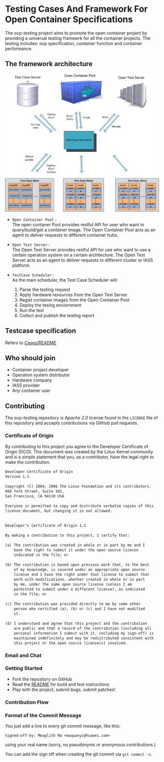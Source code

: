 # Testing Cases And Framework For Open Container Specifications

The ocp-testing project aims to promote the open container project by providing a universal testing framewrk for all the container projects. The testing includes: ocp specification, container function and container performance.

## The framework architecture
![Framework](docs/static_files/test_framework.png "Framework")
  * `Open Container Pool` :  
    The open contaner Pool provides restful API for user who want to query/build/get a container image. 
    The Open Container Pool acts as an agent to deliver requests to different container hubs.
    
  * `Open Test Server` :  
    The Open Test Server provides restful API for use who want to use a certain operation system on a certain architecture. 
    The Open Test Server acts as an agent to deliver requests to different cluster or IASS platform.
    
  * `TestCase Scheduler` :  
    As the main scheduler, the Test Case Scheduler will:
    1) Parse the testing request
    2) Apply hardware resources from the Open Test Server
    3) Regist container images from the Open Container Pool
    4) Deploy the tesing enviornment
    5) Run the test
    6) Collect and publish the testing report
    
## Testcase specification
Refers to [Cases/README](Cases/README.md) 

## Who should join
- Container project developer
- Operation system distributor
- Hardware company
- IASS provider
- Any container user

## Contributing

The ocp-testing repository is *Apache 2.0* license found in 
the `LICENSE` file of this repository and accepts contributions via GitHub pull requests. 

### Certificate of Origin

By contributing to this project you agree to the Developer Certificate of
Origin (DCO). This document was created by the Linux Kernel community and is a
simple statement that you, as a contributor, have the legal right to make the
contribution. 

```
Developer Certificate of Origin
Version 1.1

Copyright (C) 2004, 2006 The Linux Foundation and its contributors.
660 York Street, Suite 102,
San Francisco, CA 94110 USA

Everyone is permitted to copy and distribute verbatim copies of this
license document, but changing it is not allowed.


Developer's Certificate of Origin 1.1

By making a contribution to this project, I certify that:

(a) The contribution was created in whole or in part by me and I
    have the right to submit it under the open source license
    indicated in the file; or

(b) The contribution is based upon previous work that, to the best
    of my knowledge, is covered under an appropriate open source
    license and I have the right under that license to submit that
    work with modifications, whether created in whole or in part
    by me, under the same open source license (unless I am
    permitted to submit under a different license), as indicated
    in the file; or

(c) The contribution was provided directly to me by some other
    person who certified (a), (b) or (c) and I have not modified
    it.

(d) I understand and agree that this project and the contribution
    are public and that a record of the contribution (including all
    personal information I submit with it, including my sign-off) is
    maintained indefinitely and may be redistributed consistent with
    this project or the open source license(s) involved.
```

### Email and Chat

### Getting Started

- Fork the repository on GitHub
- Read the [README](README.md) for build and test instructions
- Play with the project, submit bugs, submit patches!

### Contribution Flow

### Format of the Commit Message

You just add a line to every git commit message, like this:

    Signed-off-by: Meaglith Ma <maquanyi@huawei.com>

using your real name (sorry, no pseudonyms or anonymous contributions.)

You can add the sign off when creating the git commit via `git commit -s`.
